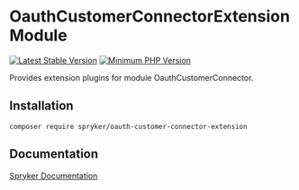# OauthCustomerConnectorExtension Module
[![Latest Stable Version](https://poser.pugx.org/spryker/oauth-customer-connector-extension/v/stable.svg)](https://packagist.org/packages/spryker/oauth-customer-connector-extension)
[![Minimum PHP Version](https://img.shields.io/badge/php-%3E%3D%207.4-8892BF.svg)](https://php.net/)

Provides extension plugins for module OauthCustomerConnector.

## Installation

```
composer require spryker/oauth-customer-connector-extension
```

## Documentation

[Spryker Documentation](https://academy.spryker.com/developing_with_spryker/module_guide/modules.html)
